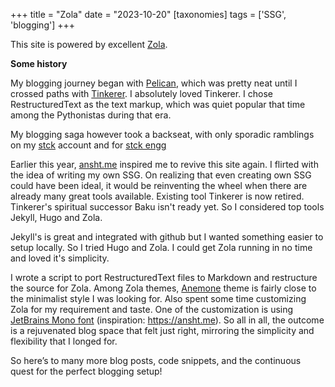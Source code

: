 +++
title = "Zola"
date = "2023-10-20"
[taxonomies]
tags = ['SSG', 'blogging']
+++

This site is powered by excellent [Zola](https://www.getzola.org/).

**Some history**

My blogging journey began with [Pelican](https://getpelican.com/), which was pretty neat until I crossed paths with [Tinkerer](https://github.com/vladris/tinkerer). I absolutely loved Tinkerer. I chose RestructuredText as the text markup, which was quiet popular that time among the Pythonistas during that era. 

My blogging saga however took a backseat, with only sporadic ramblings on my [stck](https://shon.stck.me) account and for [stck engg](https://engineering.stck.me)

Earlier this year, [ansht.me](https://ansht.me) inspired me to revive this site again. I flirted with the idea of writing my own SSG. On realizing that even creating own SSG could have been ideal, it would be reinventing the wheel when there are already many great tools available.
Existing tool Tinkerer is now retired. Tinkerer's spiritual successor Baku isn't ready yet. So I considered top tools Jekyll, Hugo and Zola.

Jekyll's is great and integrated with github but I wanted something easier to setup locally. So I tried Hugo and Zola. I could get Zola running in no time and loved it's simplicity.

I wrote a script to port RestructuredText files to Markdown and restructure the source for Zola. 
Among Zola themes, [Anemone](https://github.com/Speyll/anemone) theme is fairly close to the minimalist style I was looking for. 
Also spent some time customizing Zola for my requirement and taste. One of the customization is using [JetBrains Mono font](https://www.jetbrains.com/lp/mono/) (inspiration: https://ansht.me). So all in all, the outcome is a rejuvenated blog space that felt just right, mirroring the simplicity and flexibility that I longed for.

So here’s to many more blog posts, code snippets, and the continuous quest for the perfect blogging setup!
